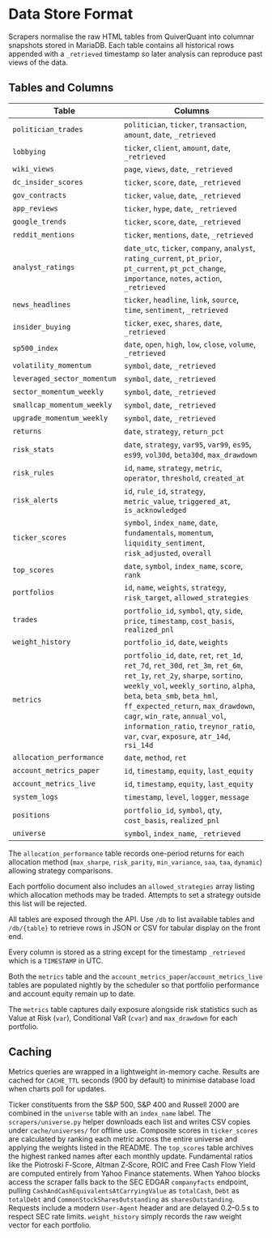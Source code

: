 # Data Store Format

Scrapers normalise the raw HTML tables from QuiverQuant into columnar snapshots stored in MariaDB.
Each table contains all historical rows appended with a `_retrieved` timestamp so later
analysis can reproduce past views of the data.

## Tables and Columns

| Table | Columns |
|-------|---------|
| `politician_trades` | `politician`, `ticker`, `transaction`, `amount`, `date`, `_retrieved` |
| `lobbying` | `ticker`, `client`, `amount`, `date`, `_retrieved` |
| `wiki_views` | `page`, `views`, `date`, `_retrieved` |
| `dc_insider_scores` | `ticker`, `score`, `date`, `_retrieved` |
| `gov_contracts` | `ticker`, `value`, `date`, `_retrieved` |
| `app_reviews` | `ticker`, `hype`, `date`, `_retrieved` |
| `google_trends` | `ticker`, `score`, `date`, `_retrieved` |
| `reddit_mentions` | `ticker`, `mentions`, `date`, `_retrieved` |
| `analyst_ratings` | `date_utc`, `ticker`, `company`, `analyst`, `rating_current`, `pt_prior`, `pt_current`, `pt_pct_change`, `importance`, `notes`, `action`, `_retrieved` |
| `news_headlines` | `ticker`, `headline`, `link`, `source`, `time`, `sentiment`, `_retrieved` |
| `insider_buying` | `ticker`, `exec`, `shares`, `date`, `_retrieved` |
| `sp500_index` | `date`, `open`, `high`, `low`, `close`, `volume`, `_retrieved` |
| `volatility_momentum` | `symbol`, `date`, `_retrieved` |
| `leveraged_sector_momentum` | `symbol`, `date`, `_retrieved` |
| `sector_momentum_weekly` | `symbol`, `date`, `_retrieved` |
| `smallcap_momentum_weekly` | `symbol`, `date`, `_retrieved` |
| `upgrade_momentum_weekly` | `symbol`, `date`, `_retrieved` |
| `returns` | `date`, `strategy`, `return_pct` |
| `risk_stats` | `date`, `strategy`, `var95`, `var99`, `es95`, `es99`, `vol30d`, `beta30d`, `max_drawdown` |
| `risk_rules` | `id`, `name`, `strategy`, `metric`, `operator`, `threshold`, `created_at` |
| `risk_alerts` | `id`, `rule_id`, `strategy`, `metric_value`, `triggered_at`, `is_acknowledged` |
| `ticker_scores` | `symbol`, `index_name`, `date`, `fundamentals`, `momentum`, `liquidity_sentiment`, `risk_adjusted`, `overall` |
| `top_scores` | `date`, `symbol`, `index_name`, `score`, `rank` |
| `portfolios` | `id`, `name`, `weights`, `strategy`, `risk_target`, `allowed_strategies` |
| `trades` | `portfolio_id`, `symbol`, `qty`, `side`, `price`, `timestamp`, `cost_basis`, `realized_pnl` |
| `weight_history` | `portfolio_id`, `date`, `weights` |
| `metrics` | `portfolio_id`, `date`, `ret`, `ret_1d`, `ret_7d`, `ret_30d`, `ret_3m`, `ret_6m`, `ret_1y`, `ret_2y`, `sharpe`, `sortino`, `weekly_vol`, `weekly_sortino`, `alpha`, `beta`, `beta_smb`, `beta_hml`, `ff_expected_return`, `max_drawdown`, `cagr`, `win_rate`, `annual_vol`, `information_ratio`, `treynor_ratio`, `var`, `cvar`, `exposure`, `atr_14d`, `rsi_14d` |
| `allocation_performance` | `date`, `method`, `ret` |
| `account_metrics_paper` | `id`, `timestamp`, `equity`, `last_equity` |
| `account_metrics_live` | `id`, `timestamp`, `equity`, `last_equity` |
| `system_logs` | `timestamp`, `level`, `logger`, `message` |
| `positions` | `portfolio_id`, `symbol`, `qty`, `cost_basis`, `realized_pnl` |
| `universe` | `symbol`, `index_name`, `_retrieved` |

The `allocation_performance` table records one-period returns for each allocation method (`max_sharpe`, `risk_parity`, `min_variance`, `saa`, `taa`, `dynamic`) allowing strategy comparisons.

Each portfolio document also includes an `allowed_strategies` array listing which allocation methods may be traded. Attempts to
set a strategy outside this list will be rejected.

All tables are exposed through the API. Use `/db` to list available tables and `/db/{table}` to retrieve rows in JSON or CSV for tabular display on the front end.

Every column is stored as a string except for the timestamp `_retrieved` which is a `TIMESTAMP` in UTC.

Both the `metrics` table and the `account_metrics_paper`/`account_metrics_live` tables are populated nightly by
the scheduler so that portfolio performance and account equity remain up
to date.

The `metrics` table captures daily exposure alongside risk statistics such
as Value at Risk (`var`), Conditional VaR (`cvar`) and `max_drawdown` for
each portfolio.

## Caching

Metrics queries are wrapped in a lightweight in-memory cache. Results are
cached for ``CACHE_TTL`` seconds (900 by default) to minimise database
load when charts poll for updates.

Ticker constituents from the S&P 500, S&P 400 and Russell 2000 are
combined in the `universe` table with an `index_name` label. The
`scrapers/universe.py` helper downloads each list and writes CSV copies
under `cache/universes/` for offline use.
Composite scores in `ticker_scores` are calculated by ranking each metric
across the entire universe and applying the weights listed in the README.
The `top_scores` table archives the highest ranked names after each monthly update.
Fundamental ratios like the Piotroski F‑Score, Altman Z‑Score, ROIC and
Free Cash Flow Yield are computed entirely from Yahoo Finance statements.
When Yahoo blocks access the scraper falls back to the SEC EDGAR
``companyfacts`` endpoint, pulling ``CashAndCashEquivalentsAtCarryingValue``
as ``totalCash``, ``Debt`` as ``totalDebt`` and
``CommonStockSharesOutstanding`` as ``sharesOutstanding``. Requests include a
modern ``User-Agent`` header and are delayed 0.2–0.5 s to respect SEC rate
limits. `weight_history` simply records the raw weight vector for each
portfolio.
